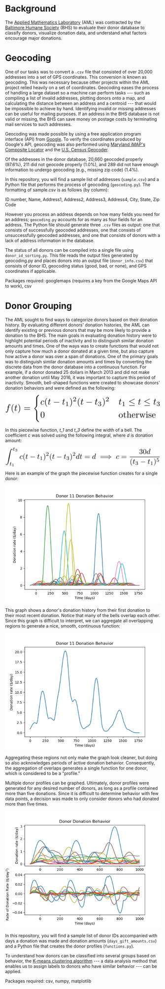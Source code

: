 # Background
The [Applied Mathematics Laboratory](https://www.towson.edu/fcsm/departments/mathematics/research/lab/) (AML) was contracted by the [Baltimore Humane Society](https://bmorehumane.org/) (BHS) to evaluate their donor database to classify donors, visualize donation data, and understand what factors encourage major donations.

# Geocoding
One of our tasks was to convert a `.csv` file that consisted of over 20,000 addresses into a set of GPS coordinates. This conversion is known as geocoding. This was necessary because other projects within the AML project relied heavily on a set of coordinates. Geocoding eases the process of handling a large dataset so a machine can perform tasks --- such as compiling a list of invalid addresses, plotting donors onto a map, and calculating the distance between an address and a centroid --- that would be impossible to achieve by hand. Identifying invalid or missing addresses can be useful for mailing purposes. If an address in the BHS database is not valid or missing, the BHS can save money on postage costs by terminating mail services to such addresses.

Geocoding was made possible by using a free application program interface (API) from [Google](https://developers.google.com/maps/documentation/geocoding/start). To verify the coordinates produced by Google's API, geocoding was also performed using [Maryland iMAP's Composite Locator](https://imap.maryland.gov/pages/composite-locator.aspx) and the [U.S. Census Geocoder](https://geocoding.geo.census.gov/).

Of the addresses in the donor database, 20,660 geocoded properly (97.6%), 211 did not geocode properly (1.0%), and 289 did not have enough information to undergo geocoding (e.g., missing zip code) (1.4%).

In this repository, you will find a sample list of addresses (`sample.csv`) and a Python file that performs the process of geocoding (`geocoding.py`). The formatting of sample.csv is as follows (by column): 

ID number, Name, Address1, Address2, Address3, Address4, City, State, Zip Code

However you process an address depends on how many fields you need for an address; `geocoding.py` accounts for as many as four fields for an address. The Python file should generate three `.csv` files as output: one that consists of successfully geocoded addresses, one that consists of unsuccessfully geocoded addresses, and one that consists of donors with a lack of address information in the database.

The status of all donors can be compiled into a single file using `donor_id_sorting.py`. This file reads the output files generated by geocoding.py and places donors into an output file (`donor_info.csv`) that consists of donor ID, geocoding status (good, bad, or none), and GPS coordinates if applicable.

Packages required: googlemaps (requires a key from the Google Maps API to work), csv

# Donor Grouping
The AML sought to find ways to categorize donors based on their donation history. By evaluating different donors' donation histories, the AML can identify existing or previous donors that may be more likely to provide a donation to the BHS. The main goals in evaluating donation history were to highlight potential periods of inactivity and to distinguish similar donation amounts and times. One of the ways was to create functions that would not only capture how much a donor donated at a given time, but also capture how active a donor was over a span of donations. One of the primary goals was to distinguish similar donation amounts and times by converting the discrete data from the donor database into a continuous function. For example, if a donor donated 25 dollars in March 2013 and did not make another donation until May 2016, it was important to capture this period of inactivity. Smooth, bell-shaped functions were created to showcase donors' donation behaviors and were defined as the following:

<p align="center">
  <img src="/images/piecewise_fcn.png" width="500">
</p>

In this piecewise function, _t_1_ and _t_3_ define the width of a bell. The coefficient _c_ was solved using the following integral, where _d_ is donation amount:

<p align="center">
  <img align="center" src="/images/integral_c.png" width="500">
</p>

Here is an example of the graph the piecewise function creates for a single donor:

<img src="/images/bells_graph.png">

This graph shows a donor's donation history from their first donation to their most recent donation. Notice that many of the bells overlap each other. Since this graph is difficult to interpret, we can aggregate all overlapping regions to generate a nice, smooth, continuous function:

<img src="/images/aggregated_bells.png">

Aggregating these regions not only make the graph look cleaner, but doing so also acknowledges periods of active donation behavior. Consequently, the aggregation of overlaps generates a single function for one donor, which is considered to be a "profile."

Multiple donor profiles can be graphed. Ultimately, donor profiles were generated for any desired number of donors, as long as a profile contained more than five donations. Since it is difficult to determine behavior with few data points, a decision was made to only consider donors who had donated more than five times.

<img src="/images/donors_donation_behaviors.png">

In this repository, you will find a sample list of donor IDs accompanied with days a donation was made and donation amounts (`days_gift_amounts.csv`) and a Python file that creates the donor profiles (`functions.py`).

To understand how donors can be classified into several groups based on behavior, the [K-means clustering algorithm](https://towardsdatascience.com/understanding-k-means-clustering-in-machine-learning-6a6e67336aa1) --- a data analysis method that enables us to assign labels to donors who have similar behavior --- can be applied.

Packages required: csv, numpy, matplotlib
